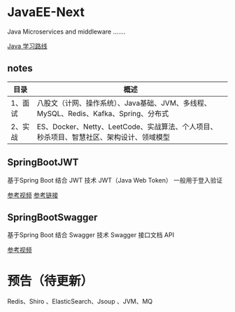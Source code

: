 # JavaEE-Next
Java  Microservices and middleware  .......


[Java 学习路线](https://www.pdai.tech/)

## notes

| 目录    | 概述                                                         |
| ------- | ------------------------------------------------------------ |
| 1、面试 | 八股文（计网、操作系统）、Java基础、JVM、多线程、MySQL、Redis、Kafka、Spring、分布式 |
| 2、实战 | ES、Docker、Netty、LeetCode、实战算法、个人项目、秒杀项目、智慧社区、架构设计、领域模型 |


## SpringBootJWT
基于Spring Boot  结合 JWT  技术
JWT（Java Web Token） 一般用于登入验证


[参考视频](https://www.bilibili.com/video/BV1i54y1m7cP?spm_id_from=pageDriver)
[参考链接](https://blog.csdn.net/QuantumYou/article/details/114131916?spm=1001.2014.3001.5501)


## SpringBootSwagger

基于Spring Boot  结合 Swagger  技术
Swagger   接口文档 API

[参考视频](https://www.bilibili.com/video/BV1Y441197Lw?from=search&seid=11531585957150864827)

#  预告（待更新）
Redis、Shiro 、ElasticSearch、Jsoup 、JVM、MQ


